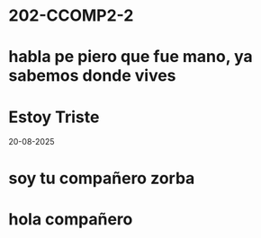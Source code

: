 # 202-CCOMP2-2
# habla pe piero que fue mano, ya sabemos donde vives
# Estoy Triste
20-08-2025
# soy tu compañero zorba
# hola compañero
